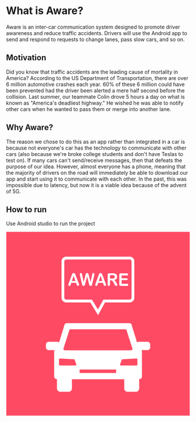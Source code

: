 # What is Aware? 
Aware is an inter-car communication system designed to promote driver awareness and reduce traffic accidents. Drivers will use the Android app to send and respond to requests to change lanes, pass slow cars, and so on. 

## Motivation
Did you know that traffic accidents are the leading cause of mortality in America? According to the US Department of Transportation, there are over 6 million automotive crashes each year. 60% of these 6 million could have been prevented had the driver been alerted a mere half second before the collision. Last summer, our teammate Colin drove 5 hours a day on what is known as "America's deadliest highway." He wished he was able to notify other cars when he wanted to pass them or merge into another lane.

## Why Aware?
The reason we chose to do this as an app rather than integrated in a car is because not everyone's car has the technology to communicate with other cars (also because we're broke college students and don't have Teslas to test on). If many cars can't send/receive messages, then that defeats the purpose of our idea. However, almost everyone has a phone, meaning that the majority of drivers on the road will immediately be able to download our app and start using it to communicate with each other. In the past, this was impossible due to latency, but now it is a viable idea because of the advent of 5G.

## How to run
Use Android studio to run the project

![Aware Logo](https://github.com/colinbking/aware/blob/master/app/src/main/res/mipmap-hdpi/car_icon.png)
